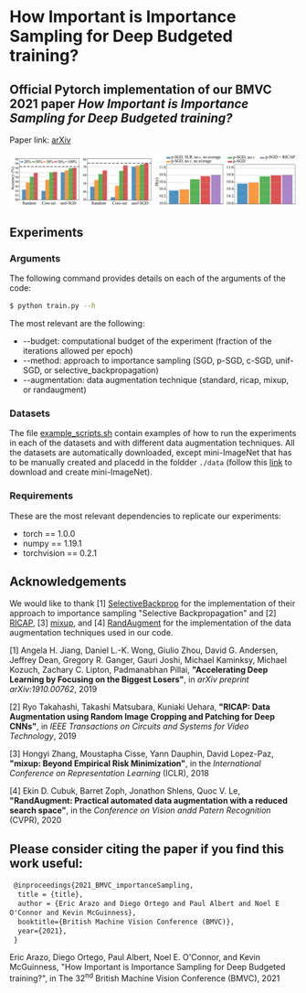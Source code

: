 # How Important is Importance Sampling for Deep Budgeted training?

## Official Pytorch implementation of our BMVC 2021 paper *How Important is Importance Sampling for Deep Budgeted training?*
Paper link: [arXiv](https://arxiv.org/abs/2110.14283)

![IS4BT](IS4BT.png)


## Experiments
### Arguments
The following command provides details on each of the arguments of the code:
``` sh
$ python train.py --h
```
The most relevant are the following:
* --budget: computational budget of the experiment (fraction of the iterations allowed per epoch)
* --method: approach to importance sampling (SGD, p-SGD, c-SGD, unif-SGD, or selective_backpropagation)
* --augmentation: data augmentation technique (standard, ricap, mixup, or randaugment)

### Datasets
The file [example_scripts.sh](https://github.com/EricArazo/ImportanceSampling/blob/master/example_scripts.sh) contain examples of how to run the experiments in each of the datasets and with different data augmentation techniques. All the datasets are automatically downloaded, except mini-ImageNet that has to be manually created and placedd in the foldder ```./data``` (follow this [link](https://github.com/gitabcworld/FewShotLearning/tree/master/utils) to download and create mini-ImageNet).

### Requirements
These are the most relevant dependencies to replicate our experiments:
* torch == 1.0.0
* numpy == 1.19.1
* torchvision == 0.2.1


## Acknowledgements

We would like to thank [1] [SelectiveBackprop](https://github.com/angelajiang/SelectiveBackprop) for the implementation of their approach to importance sampling "Selective Backpropagation" and [2] [RICAP](https://github.com/jackryo/ricap), [3] [mixup](https://github.com/facebookresearch/mixup-cifar10), and [4] [RandAugment](https://github.com/ildoonet/pytorch-randaugment) for the implementation of the data augmentation techniques used in our code.

[1] Angela H. Jiang, Daniel L.-K. Wong, Giulio Zhou, David G. Andersen, Jeffrey Dean, Gregory R. Ganger, Gauri Joshi, Michael Kaminksy, Michael Kozuch, Zachary C. Lipton, Padmanabhan Pillai, **"Accelerating Deep Learning by Focusing on the Biggest Losers"**, in *arXiv preprint arXiv:1910.00762*, 2019

[2] Ryo Takahashi, Takashi Matsubara, Kuniaki Uehara, **"RICAP: Data Augmentation using Random Image Cropping and Patching for Deep CNNs"**, in *IEEE Transactions on Circuits and Systems for Video Technology*, 2019

[3] Hongyi Zhang, Moustapha Cisse, Yann Dauphin, David Lopez-Paz, **"mixup: Beyond Empirical Risk Minimization"**, in the *International Conference on Representation Learning* (ICLR), 2018

[4] Ekin D. Cubuk, Barret Zoph, Jonathon Shlens, Quoc V. Le, **"RandAugment: Practical automated data augmentation with a reduced search space"**, in the *Conference on Vision andd Patern Recognition* (CVPR), 2020


## Please consider citing the paper if you find this work useful:

```
 @inproceedings{2021_BMVC_importanceSampling,
  title = {title},
  author = {Eric Arazo and Diego Ortego and Paul Albert and Noel E O'Connor and Kevin McGuinness},
  booktitle={British Machine Vision Conference (BMVC)},
  year={2021},
 } 
```

Eric Arazo, Diego Ortego, Paul Albert, Noel E. O'Connor, and Kevin McGuinness, "How Important is Importance Sampling for Deep Budgeted training?", in The 32<sup>nd</sup> British Machine Vision Conference (BMVC), 2021
